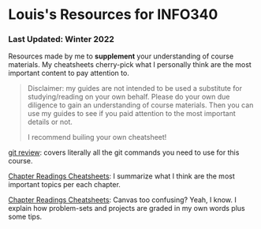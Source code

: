 # Louis's Resources for INFO340
### Last Updated: Winter 2022
Resources made by me to **supplement** your understanding of course materials. My cheatsheets cherry-pick what I personally think are the most important content to pay attention to. 

> Disclaimer: my guides are not intended to be used a substitute for studying/reading on your own behalf. Please do your own due diligence to gain an understanding of course materials. Then you can use my guides to see if you paid attention to the most important details or not. 
>
> I recommend builing your own cheatsheet!

[git review](git-cheatsheet.md): covers literally all the git commands you need to use for this course.

[Chapter Readings Cheatsheets](Chapter%Readings%Cheatsheets): I summarize what I think are the most important topics per each chapter.

[Chapter Readings Cheatsheets](Grading%Cheatsheets): Canvas too confusing? Yeah, I know. I explain how problem-sets and projects are graded in my own words plus some tips.
